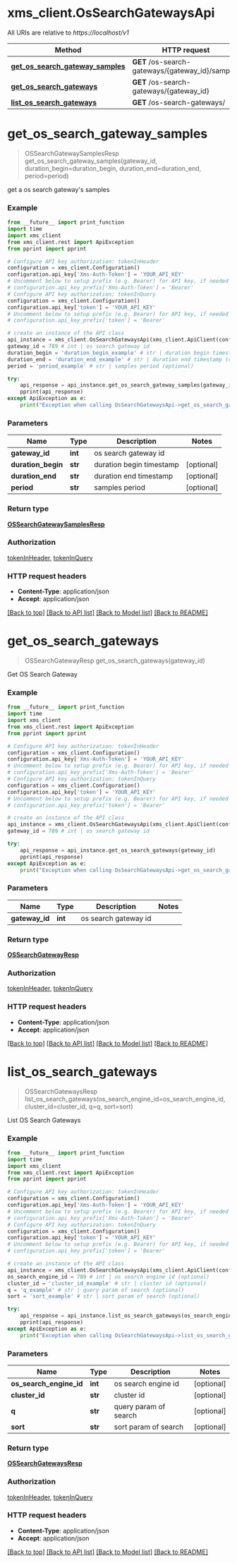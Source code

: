 # xms_client.OsSearchGatewaysApi

All URIs are relative to *https://localhost/v1*

Method | HTTP request | Description
------------- | ------------- | -------------
[**get_os_search_gateway_samples**](OsSearchGatewaysApi.md#get_os_search_gateway_samples) | **GET** /os-search-gateways/{gateway_id}/samples | 
[**get_os_search_gateways**](OsSearchGatewaysApi.md#get_os_search_gateways) | **GET** /os-search-gateways/{gateway_id} | 
[**list_os_search_gateways**](OsSearchGatewaysApi.md#list_os_search_gateways) | **GET** /os-search-gateways/ | 


# **get_os_search_gateway_samples**
> OSSearchGatewaySamplesResp get_os_search_gateway_samples(gateway_id, duration_begin=duration_begin, duration_end=duration_end, period=period)



get a os search gateway's samples

### Example
```python
from __future__ import print_function
import time
import xms_client
from xms_client.rest import ApiException
from pprint import pprint

# Configure API key authorization: tokenInHeader
configuration = xms_client.Configuration()
configuration.api_key['Xms-Auth-Token'] = 'YOUR_API_KEY'
# Uncomment below to setup prefix (e.g. Bearer) for API key, if needed
# configuration.api_key_prefix['Xms-Auth-Token'] = 'Bearer'
# Configure API key authorization: tokenInQuery
configuration = xms_client.Configuration()
configuration.api_key['token'] = 'YOUR_API_KEY'
# Uncomment below to setup prefix (e.g. Bearer) for API key, if needed
# configuration.api_key_prefix['token'] = 'Bearer'

# create an instance of the API class
api_instance = xms_client.OsSearchGatewaysApi(xms_client.ApiClient(configuration))
gateway_id = 789 # int | os search gateway id
duration_begin = 'duration_begin_example' # str | duration begin timestamp (optional)
duration_end = 'duration_end_example' # str | duration end timestamp (optional)
period = 'period_example' # str | samples period (optional)

try:
    api_response = api_instance.get_os_search_gateway_samples(gateway_id, duration_begin=duration_begin, duration_end=duration_end, period=period)
    pprint(api_response)
except ApiException as e:
    print("Exception when calling OsSearchGatewaysApi->get_os_search_gateway_samples: %s\n" % e)
```

### Parameters

Name | Type | Description  | Notes
------------- | ------------- | ------------- | -------------
 **gateway_id** | **int**| os search gateway id | 
 **duration_begin** | **str**| duration begin timestamp | [optional] 
 **duration_end** | **str**| duration end timestamp | [optional] 
 **period** | **str**| samples period | [optional] 

### Return type

[**OSSearchGatewaySamplesResp**](OSSearchGatewaySamplesResp.md)

### Authorization

[tokenInHeader](../README.md#tokenInHeader), [tokenInQuery](../README.md#tokenInQuery)

### HTTP request headers

 - **Content-Type**: application/json
 - **Accept**: application/json

[[Back to top]](#) [[Back to API list]](../README.md#documentation-for-api-endpoints) [[Back to Model list]](../README.md#documentation-for-models) [[Back to README]](../README.md)

# **get_os_search_gateways**
> OSSearchGatewayResp get_os_search_gateways(gateway_id)



Get OS Search Gateway

### Example
```python
from __future__ import print_function
import time
import xms_client
from xms_client.rest import ApiException
from pprint import pprint

# Configure API key authorization: tokenInHeader
configuration = xms_client.Configuration()
configuration.api_key['Xms-Auth-Token'] = 'YOUR_API_KEY'
# Uncomment below to setup prefix (e.g. Bearer) for API key, if needed
# configuration.api_key_prefix['Xms-Auth-Token'] = 'Bearer'
# Configure API key authorization: tokenInQuery
configuration = xms_client.Configuration()
configuration.api_key['token'] = 'YOUR_API_KEY'
# Uncomment below to setup prefix (e.g. Bearer) for API key, if needed
# configuration.api_key_prefix['token'] = 'Bearer'

# create an instance of the API class
api_instance = xms_client.OsSearchGatewaysApi(xms_client.ApiClient(configuration))
gateway_id = 789 # int | os search gateway id

try:
    api_response = api_instance.get_os_search_gateways(gateway_id)
    pprint(api_response)
except ApiException as e:
    print("Exception when calling OsSearchGatewaysApi->get_os_search_gateways: %s\n" % e)
```

### Parameters

Name | Type | Description  | Notes
------------- | ------------- | ------------- | -------------
 **gateway_id** | **int**| os search gateway id | 

### Return type

[**OSSearchGatewayResp**](OSSearchGatewayResp.md)

### Authorization

[tokenInHeader](../README.md#tokenInHeader), [tokenInQuery](../README.md#tokenInQuery)

### HTTP request headers

 - **Content-Type**: application/json
 - **Accept**: application/json

[[Back to top]](#) [[Back to API list]](../README.md#documentation-for-api-endpoints) [[Back to Model list]](../README.md#documentation-for-models) [[Back to README]](../README.md)

# **list_os_search_gateways**
> OSSearchGatewaysResp list_os_search_gateways(os_search_engine_id=os_search_engine_id, cluster_id=cluster_id, q=q, sort=sort)



List OS Search Gateways

### Example
```python
from __future__ import print_function
import time
import xms_client
from xms_client.rest import ApiException
from pprint import pprint

# Configure API key authorization: tokenInHeader
configuration = xms_client.Configuration()
configuration.api_key['Xms-Auth-Token'] = 'YOUR_API_KEY'
# Uncomment below to setup prefix (e.g. Bearer) for API key, if needed
# configuration.api_key_prefix['Xms-Auth-Token'] = 'Bearer'
# Configure API key authorization: tokenInQuery
configuration = xms_client.Configuration()
configuration.api_key['token'] = 'YOUR_API_KEY'
# Uncomment below to setup prefix (e.g. Bearer) for API key, if needed
# configuration.api_key_prefix['token'] = 'Bearer'

# create an instance of the API class
api_instance = xms_client.OsSearchGatewaysApi(xms_client.ApiClient(configuration))
os_search_engine_id = 789 # int | os search engine id (optional)
cluster_id = 'cluster_id_example' # str | cluster id (optional)
q = 'q_example' # str | query param of search (optional)
sort = 'sort_example' # str | sort param of search (optional)

try:
    api_response = api_instance.list_os_search_gateways(os_search_engine_id=os_search_engine_id, cluster_id=cluster_id, q=q, sort=sort)
    pprint(api_response)
except ApiException as e:
    print("Exception when calling OsSearchGatewaysApi->list_os_search_gateways: %s\n" % e)
```

### Parameters

Name | Type | Description  | Notes
------------- | ------------- | ------------- | -------------
 **os_search_engine_id** | **int**| os search engine id | [optional] 
 **cluster_id** | **str**| cluster id | [optional] 
 **q** | **str**| query param of search | [optional] 
 **sort** | **str**| sort param of search | [optional] 

### Return type

[**OSSearchGatewaysResp**](OSSearchGatewaysResp.md)

### Authorization

[tokenInHeader](../README.md#tokenInHeader), [tokenInQuery](../README.md#tokenInQuery)

### HTTP request headers

 - **Content-Type**: application/json
 - **Accept**: application/json

[[Back to top]](#) [[Back to API list]](../README.md#documentation-for-api-endpoints) [[Back to Model list]](../README.md#documentation-for-models) [[Back to README]](../README.md)

